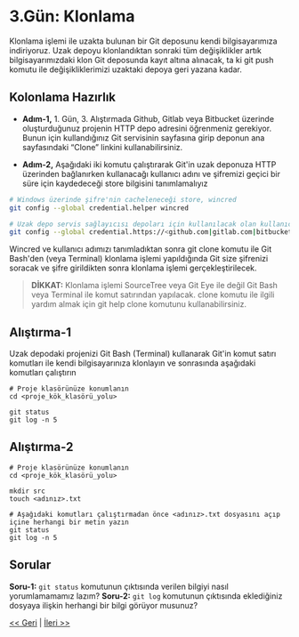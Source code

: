 # 3.Gün: Klonlama

Klonlama işlemi ile uzakta bulunan bir Git deposunu kendi bilgisayarımıza indiriyoruz. Uzak depoyu klonlandıktan sonraki tüm değişiklikler artık bilgisayarımızdaki klon Git deposunda kayıt altına alınacak, ta ki git push komutu ile değişikliklerimizi uzaktaki depoya geri yazana kadar.

## Kolonlama Hazırlık

* **Adım-1,** 1. Gün, 3. Alıştırmada Github, Gitlab veya Bitbucket üzerinde oluşturduğunuz projenin HTTP depo adresini öğrenmeniz gerekiyor. Bunun için kullandığınız Git servisinin sayfasına girip deponun ana sayfasındaki “Clone” linkini kullanabilirsiniz.

* **Adım-2,** Aşağıdaki iki komutu çalıştırarak Git'in uzak deponuza HTTP üzerinden bağlanırken kullanacağı kullanıcı adını ve şifremizi geçici bir süre için kaydedeceği store bilgisini tanımlamalıyız

```bash
# Windows üzerinde şifre'nin cacheleneceği store, wincred
git config --global credential.helper wincred 

# Uzak depo servis sağlayıcısı depoları için kullanılacak olan kullanıcı adı
git config --global credential.https://<github.com|gitlab.com|bitbucket.com> <kullanıcı_adınız> 
```

Wincred ve kullanıcı adımızı tanımladıktan sonra git clone komutu ile Git Bash'den (veya Terminal) klonlama işlemi yapıldığında Git size şifrenizi soracak ve şifre girildikten sonra klonlama işlemi gerçekleştirilecek.

> **DİKKAT:** Klonlama işlemi SourceTree veya Git Eye ile değil Git Bash veya Terminal ile komut satırından yapılacak. clone komutu ile ilgili yardım almak için git help clone komutunu kullanabilirsiniz.

## Alıştırma-1
Uzak depodaki projenizi Git Bash (Terminal) kullanarak Git'in komut satırı komutları ile kendi bilgisayarınıza klonlayın ve sonrasında aşağıdaki komutları çalıştırın

```baseh
# Proje klasörünüze konumlanın
cd <proje_kök_klasörü_yolu>

git status
git log -n 5
```

## Alıştırma-2

```baseh
# Proje klasörünüze konumlanın
cd <proje_kök_klasörü_yolu>

mkdir src
touch <adınız>.txt

# Aşağıdaki komutları çalıştırmadan önce <adınız>.txt dosyasını açıp içine herhangi bir metin yazın
git status
git log -n 5
```

## Sorular
**Soru-1:** ```git status``` komutunun çıktısında verilen bilgiyi nasıl yorumlamamamız lazım?
**Soru-2:** ```git log``` komutunun çıktısında eklediğiniz dosyaya ilişkin herhangi bir bilgi görüyor musunuz?


[<< Geri](Gun_02.md) | [İleri >>](Gun_04.md)
